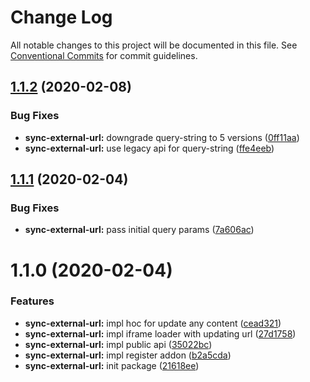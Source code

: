 # Change Log

All notable changes to this project will be documented in this file.
See [Conventional Commits](https://conventionalcommits.org) for commit guidelines.

## [1.1.2](https://github.com/yarastqt/storybook-addons/compare/@storybook-addons/sync-external-url@1.1.1...@storybook-addons/sync-external-url@1.1.2) (2020-02-08)

### Bug Fixes

- **sync-external-url:** downgrade query-string to 5 versions ([0ff11aa](https://github.com/yarastqt/storybook-addons/commit/0ff11aa))
- **sync-external-url:** use legacy api for query-string ([ffe4eeb](https://github.com/yarastqt/storybook-addons/commit/ffe4eeb))

## [1.1.1](https://github.com/yarastqt/storybook-addons/compare/@storybook-addons/sync-external-url@1.1.0...@storybook-addons/sync-external-url@1.1.1) (2020-02-04)

### Bug Fixes

- **sync-external-url:** pass initial query params ([7a606ac](https://github.com/yarastqt/storybook-addons/commit/7a606ac))

# 1.1.0 (2020-02-04)

### Features

- **sync-external-url:** impl hoc for update any content ([cead321](https://github.com/yarastqt/storybook-addons/commit/cead321))
- **sync-external-url:** impl iframe loader with updating url ([27d1758](https://github.com/yarastqt/storybook-addons/commit/27d1758))
- **sync-external-url:** impl public api ([35022bc](https://github.com/yarastqt/storybook-addons/commit/35022bc))
- **sync-external-url:** impl register addon ([b2a5cda](https://github.com/yarastqt/storybook-addons/commit/b2a5cda))
- **sync-external-url:** init package ([21618ee](https://github.com/yarastqt/storybook-addons/commit/21618ee))
